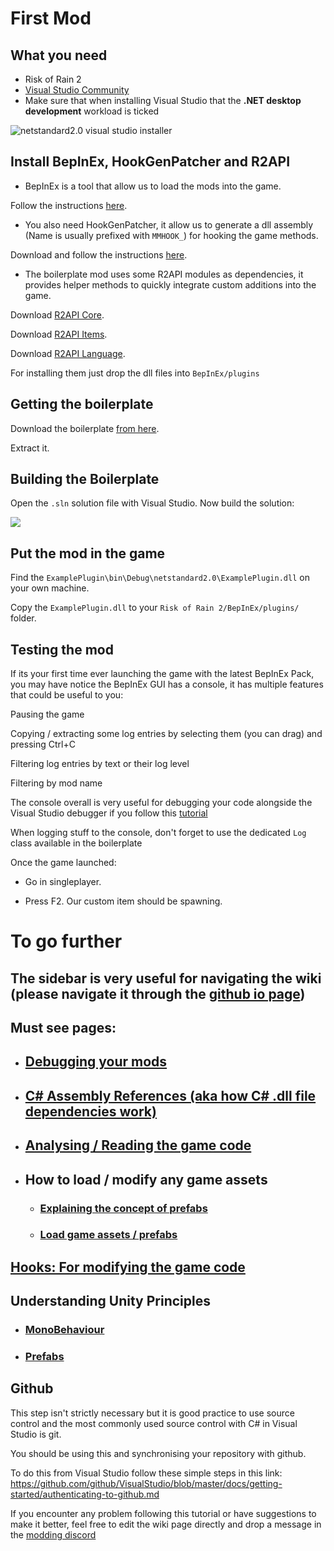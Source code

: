 # First Mod

## What you need

- Risk of Rain 2
- <a href="https://visualstudio.microsoft.com/thank-you-downloading-visual-studio/?sku=Community&rel=16" target="_blank">Visual Studio Community</a>
- Make sure that when installing Visual Studio that the **.NET desktop development** workload is ticked

![netstandard2.0 visual studio installer](https://github.com/risk-of-thunder/R2Wiki/blob/master/media/netstandard2.0Framework.png?raw=true)

## Install BepInEx, HookGenPatcher and R2API

- BepInEx is a tool that allow us to load the mods into the game.

Follow the instructions [here](https://risk-of-thunder.github.io/R2Wiki/Tools/BepInEx/).

- You also need HookGenPatcher, it allow us to generate a dll assembly (Name is usually prefixed with `MMHOOK_`) for hooking the game methods.

Download and follow the instructions [here](https://thunderstore.io/package/RiskofThunder/HookGenPatcher/).

- The boilerplate mod uses some R2API modules as dependencies, it provides helper methods to quickly integrate custom additions into the game.

Download [R2API Core](https://thunderstore.io/package/RiskofThunder/R2API_Core/).

Download [R2API Items](https://thunderstore.io/package/RiskofThunder/R2API_Items/).

Download [R2API Language](https://thunderstore.io/package/RiskofThunder/R2API_Language/).

For installing them just drop the dll files into `BepInEx/plugins`

## Getting the boilerplate

Download the boilerplate [from here](https://github.com/risk-of-thunder/R2Boilerplate/archive/master.zip).

Extract it.

## Building the Boilerplate

Open the `.sln` solution file with Visual Studio. Now build the solution:

![](https://raw.githubusercontent.com/risk-of-thunder/R2Wiki/master/media/bepinex/build_solution.png)

## Put the mod in the game

Find the `ExamplePlugin\bin\Debug\netstandard2.0\ExamplePlugin.dll` on your own machine.

Copy the `ExamplePlugin.dll` to your `Risk of Rain 2/BepInEx/plugins/` folder.

## Testing the mod

If its your first time ever launching the game with the latest BepInEx Pack, you may have notice the BepInEx GUI has a console, it has multiple features that could be useful to you:

Pausing the game

Copying / extracting some log entries by selecting them (you can drag) and pressing Ctrl+C

Filtering log entries by text or their log level

Filtering by mod name

The console overall is very useful for debugging your code alongside the Visual Studio debugger if you follow this [tutorial](https://risk-of-thunder.github.io/R2Wiki/Mod-Creation/C%23-Programming/Debugging-Your-Mods/)

When logging stuff to the console, don't forget to use the dedicated `Log` class available in the boilerplate

Once the game launched:

- Go in singleplayer.

- Press F2. Our custom item should be spawning.


# To go further

## The sidebar is very useful for navigating the wiki (please navigate it through the [github io page](https://risk-of-thunder.github.io/R2Wiki))

## Must see pages:

- ## [Debugging your mods](https://risk-of-thunder.github.io/R2Wiki/Mod-Creation/C%23-Programming/Debugging-Your-Mods/)

- ## [C# Assembly References (aka how C# .dll file dependencies work)](https://risk-of-thunder.github.io/R2Wiki/Mod-Creation/C%23-Programming/Assembly-References/)

- ## [Analysing / Reading the game code](https://risk-of-thunder.github.io/R2Wiki/Mod-Creation/C%23-Programming/Code-Analysis/)

- ## How to load / modify any game assets

    - ### [Explaining the concept of prefabs](https://risk-of-thunder.github.io/R2Wiki/Mod-Creation/Developer-Reference/Prefabs/)

    - ### [Load game assets / prefabs](https://risk-of-thunder.github.io/R2Wiki/Mod-Creation/Developer-Reference/Addressables-Assets-Keys/)

## [Hooks: For modifying the game code](https://risk-of-thunder.github.io/R2Wiki/Mod-Creation/C%23-Programming/Hooking/)

## Understanding Unity Principles

- ### [MonoBehaviour](https://risk-of-thunder.github.io/R2Wiki/Mod-Creation/C%23-Programming/Unity-and-MonoBehaviour/)

- ### [Prefabs](https://risk-of-thunder.github.io/R2Wiki/Mod-Creation/Developer-Reference/Prefabs/)

## Github

This step isn't strictly necessary but it is good practice to use source control and the most commonly used source control with C# in Visual Studio is git.

You should be using this and synchronising your repository with github.

To do this from Visual Studio follow these simple steps in this link: https://github.com/github/VisualStudio/blob/master/docs/getting-started/authenticating-to-github.md

If you encounter any problem following this tutorial or have suggestions to make it better, feel free to edit the wiki page directly and drop a message in the [modding discord](https://discord.gg/5MbXZvd)